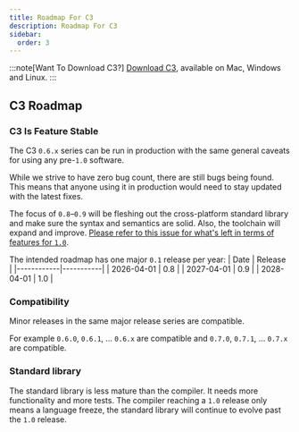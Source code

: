 ```yaml
---
title: Roadmap For C3
description: Roadmap For C3
sidebar:
  order: 3
---
```



:::note[Want To Download C3?]
[Download C3](/getting-started/prebuilt-binaries/), available on Mac, Windows and Linux.
:::

## C3 Roadmap

### C3 Is Feature Stable

The C3 `0.6.x` series can be run in production with the same general caveats for using any pre-`1.0` software.

While we strive to have zero bug count, there are still bugs being 
found. This means that anyone using it in production would need to stay
 updated with the latest fixes.

The focus of `0.8`–`0.9` will be fleshing out the cross-platform standard 
library and make sure the syntax and semantics are solid. Also, the 
toolchain will expand and improve. [Please refer to this issue for what's 
left in terms of features for `1.0`](https://github.com/c3lang/c3c/issues/1456).


The intended roadmap has one major `0.1` release per year:
| Date       |  Release  |
|------------|-----------|
| 2026-04-01 |    0.8    |
| 2027-04-01 |    0.9    |
| 2028-04-01 |    1.0    |

### Compatibility

Minor releases in the same major release series are compatible. 

For example `0.6.0`, `0.6.1`, ... `0.6.x` are compatible and `0.7.0`, `0.7.1`, ... `0.7.x` are compatible.


### Standard library
The standard library is less mature than the compiler. It needs more 
functionality and more tests. The compiler reaching a `1.0` release only 
means a language freeze, the standard library will continue to evolve 
past the `1.0` release.
